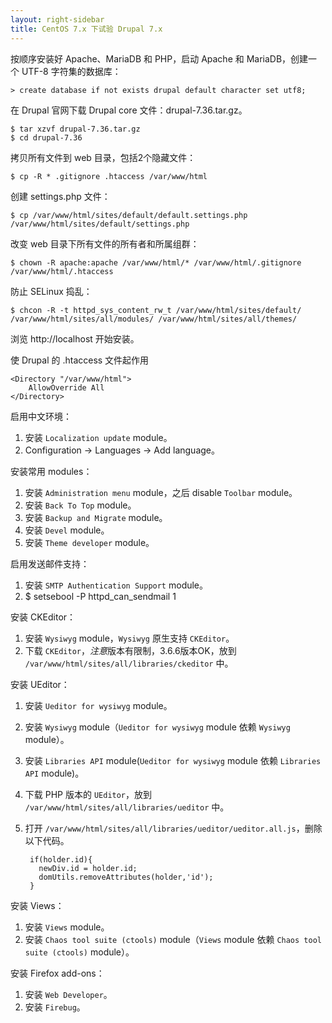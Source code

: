 ```yaml
---
layout: right-sidebar
title: CentOS 7.x 下试验 Drupal 7.x
---
```


按顺序安装好 Apache、MariaDB 和 PHP，启动 Apache 和 MariaDB，创建一个 UTF-8 字符集的数据库：

    > create database if not exists drupal default character set utf8;

在 Drupal 官网下载 Drupal core 文件：drupal-7.36.tar.gz。

    $ tar xzvf drupal-7.36.tar.gz
    $ cd drupal-7.36

拷贝所有文件到 web 目录，包括2个隐藏文件：

    $ cp -R * .gitignore .htaccess /var/www/html

创建 settings.php 文件：

    $ cp /var/www/html/sites/default/default.settings.php /var/www/html/sites/default/settings.php

改变 web 目录下所有文件的所有者和所属组群：

    $ chown -R apache:apache /var/www/html/* /var/www/html/.gitignore /var/www/html/.htaccess

防止 SELinux 捣乱：

    $ chcon -R -t httpd_sys_content_rw_t /var/www/html/sites/default/ /var/www/html/sites/all/modules/ /var/www/html/sites/all/themes/

浏览 http://localhost 开始安装。

使 Drupal 的 .htaccess 文件起作用

    <Directory "/var/www/html">
        AllowOverride All
    </Directory>

启用中文环境：

1. 安装 `Localization update` module。
2. Configuration -> Languages -> Add language。

安装常用 modules：

1. 安装 `Administration menu` module，之后 disable `Toolbar` module。
2. 安装 `Back To Top` module。
3. 安装 `Backup and Migrate` module。
4. 安装 `Devel` module。
5. 安装 `Theme developer` module。

启用发送邮件支持：

1. 安装 `SMTP Authentication Support` module。
2. $ setsebool -P httpd_can_sendmail 1

安装 CKEditor：

1. 安装 `Wysiwyg` module，`Wysiwyg` 原生支持 `CKEditor`。
2. 下载 `CKEditor`，*注意*版本有限制，3.6.6版本OK，放到 `/var/www/html/sites/all/libraries/ckeditor` 中。

安装 UEditor：

1. 安装 `Ueditor for wysiwyg` module。
2. 安装 `Wysiwyg` module（`Ueditor for wysiwyg` module 依赖 `Wysiwyg` module）。
3. 安装 `Libraries API` module(`Ueditor for wysiwyg` module 依赖 `Libraries API` module)。
4. 下载 PHP 版本的 `UEditor`，放到 `/var/www/html/sites/all/libraries/ueditor` 中。
5. 打开 `/var/www/html/sites/all/libraries/ueditor/ueditor.all.js`，删除以下代码。

        if(holder.id){
          newDiv.id = holder.id;
          domUtils.removeAttributes(holder,'id');
        }

安装 Views：

1. 安装 `Views` module。
2. 安装 `Chaos tool suite (ctools)` module（`Views` module 依赖 `Chaos tool suite (ctools)` module）。

安装 Firefox add-ons：

1. 安装 `Web Developer`。
2. 安装 `Firebug`。
